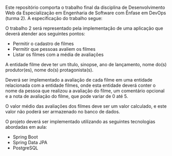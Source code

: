 Este repositório comporta o trabalho final da disciplina de Desenvolvimento Web da Especialização em Engenharia de Software com Ênfase em DevOps (turma 2). 
A especificação do trabalho segue:

O trabalho 2 será representado pela implementação de uma aplicação que deverá atender aos seguintes pontos:

- Permitir o cadastro de filmes
- Permitir que pessoas avaliem os filmes
- Listar os filmes com a média de avaliações

A entidade filme deve ter um título, sinopse, ano de lançamento, nome do(s) produtor(es), nome do(s) protagonista(s).

Deverá ser implementado a avaliação de cada filme em uma entidade relacionada com a entidade filmes, onde esta entidade deverá conter o nome da pessoa que realizou a avaliação do filme, um comentário opcional e a nota de avaliação do filme, que pode variar de 0 até 5.

O valor médio das avaliações dos filmes deve ser um valor calculado, e este valor não poderá ser armazenado no banco de dados.

O projeto deverá ser implementado utilizando as seguintes tecnologias abordadas em aula:

- Spring Boot
- Spring Data JPA
- PostgreSQL
